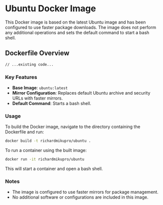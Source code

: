 # Ubuntu Docker Image

This Docker image is based on the latest Ubuntu image and has been configured to use faster package downloads. The image does not perform any additional operations and sets the default command to start a bash shell.

## Dockerfile Overview

```dockerfile
// ...existing code...
```

### Key Features

- **Base Image**: `ubuntu:latest`
- **Mirror Configuration**: Replaces default Ubuntu archive and security URLs with faster mirrors.
- **Default Command**: Starts a bash shell.

### Usage

To build the Docker image, navigate to the directory containing the Dockerfile and run:

```sh
docker build -t richardmikupro/ubuntu .
```

To run a container using the built image:

```sh
docker run -it richardmikupro/ubuntu
```

This will start a container and open a bash shell.

### Notes

- The image is configured to use faster mirrors for package management.
- No additional software or configurations are included in this image.
